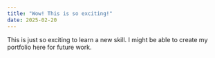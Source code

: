 ```yaml
---
title: "Wow! This is so exciting!"
date: 2025-02-20
---
```


This is just so exciting to learn a new skill. I might be able to create my portfolio here for future work.
